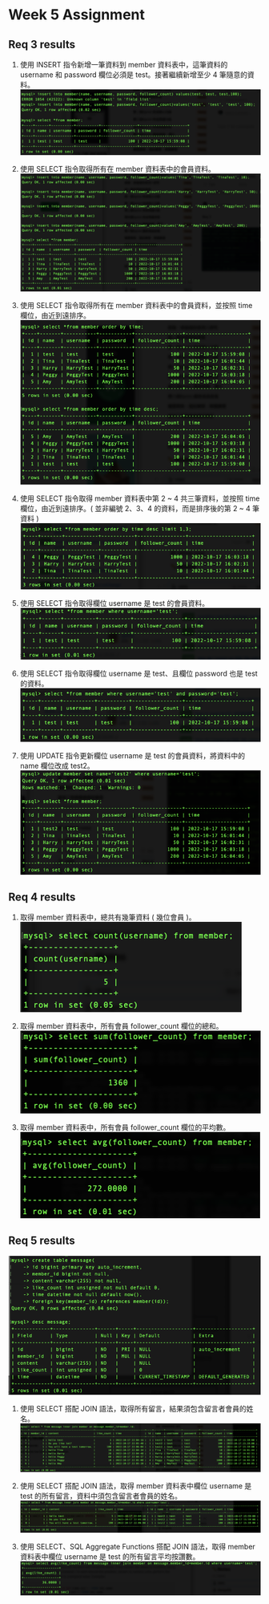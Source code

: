 # Week 5 Assignment
## Req 3 results
1. 使用 INSERT 指令新增一筆資料到 member 資料表中，這筆資料的 username 和 password 欄位必須是 test。接著繼續新增至少 4 筆隨意的資料。
![First data in member DB](/week-5/img/1.png)

2. 使用 SELECT 指令取得所有在 member 資料表中的會員資料。
![All data in memberDB](/week-5/img/2.png)

3. 使用 SELECT 指令取得所有在 member 資料表中的會員資料，並按照 time 欄位，由近到遠排序。
![Order by time](/week-5/img/3.png)

4. 使用 SELECT 指令取得 member 資料表中第 2 ~ 4 共三筆資料，並按照 time 欄位，由近到遠排序。( 並非編號 2、3、4 的資料，而是排序後的第 2 ~ 4 筆資料 )
![limit data](/week-5/img/4.png)

5. 使用 SELECT 指令取得欄位 username 是 test 的會員資料。
![username is test](/week-5/img/5.png)

6. 使用 SELECT 指令取得欄位 username 是 test、且欄位 password 也是 test 的資料。
![username is test and password is test](/week-5/img/6.png)

7. 使用 UPDATE 指令更新欄位 username 是 test 的會員資料，將資料中的 name 欄位改成 test2。
![use update command](/week-5/img/7.png)

## Req 4 results
1. 取得 member 資料表中，總共有幾筆資料 ( 幾位會員 )。
![Total member](/week-5/img/4-1.png)

2. 取得 member 資料表中，所有會員 follower_count 欄位的總和。
![Sum of follower_count](/week-5/img/4-2.png)

3. 取得 member 資料表中，所有會員 follower_count 欄位的平均數。
![Average of follower_count](/week-5/img/4-3.png)

## Req 5 results
![message table](/week-5/img/5-0.png)
1. 使用 SELECT 搭配 JOIN 語法，取得所有留言，結果須包含留言者會員的姓名。
![all message include member name](/week-5/img/5-1.png)

2. 使用 SELECT 搭配 JOIN 語法，取得 member 資料表中欄位 username 是 test 的所有留言，資料中須包含留言者會員的姓名。
![username is test with message and member name](/week-5/img/5-2.png)

3. 使用 SELECT、SQL Aggregate Functions 搭配 JOIN 語法，取得 member 資料表中欄位 username 是 test 的所有留言平均按讚數。
![aggregate function included](/week-5/img/5-3.png)
